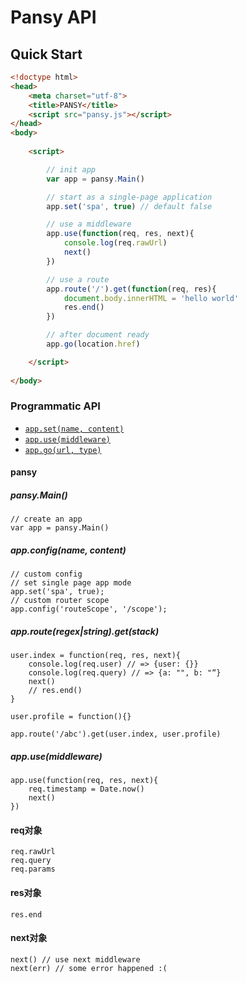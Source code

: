 # Pansy API


## Quick Start
```html
<!doctype html>
<head>
    <meta charset="utf-8">
    <title>PANSY</title>
    <script src="pansy.js"></script>
</head>
<body>
    
    <script>

        // init app
        var app = pansy.Main()

        // start as a single-page application
        app.set('spa', true) // default false

        // use a middleware
        app.use(function(req, res, next){
            console.log(req.rawUrl)
            next()
        })

        // use a route
        app.route('/').get(function(req, res){
            document.body.innerHTML = 'hello world'
            res.end()
        })

        // after document ready
        app.go(location.href)

    </script>
    
</body>
```

### Programmatic API

* <code>[app.set(name, content)]()</code>
* <code>[app.use(middleware)]()</code>
* <code>[app.go(url, type)]()</code>

#### pansy

##### pansy.Main()

    // create an app
    var app = pansy.Main()
    

##### app.config(name, content)

    // custom config
    // set single page app mode
    app.set('spa', true);
    // custom router scope
    app.config('routeScope', '/scope');


##### app.route(regex|string).get(stack)

    user.index = function(req, res, next){
        console.log(req.user) // => {user: {}}
        console.log(req.query) // => {a: "", b: "“}
        next()
        // res.end()
    }

    user.profile = function(){}

    app.route('/abc').get(user.index, user.profile)

##### app.use(middleware)

    app.use(function(req, res, next){
        req.timestamp = Date.now()
        next()
    })


#### req对象

    req.rawUrl
    req.query
    req.params

#### res对象

    res.end
    
    
#### next对象

    next() // use next middleware
    next(err) // some error happened :(
    
